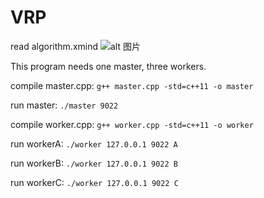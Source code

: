 # VRP
read algorithm.xmind
![alt 图片]()

This program needs one master, three workers.

compile master.cpp: `g++ master.cpp -std=c++11 -o master`

run master: `./master 9022`
  
compile worker.cpp: `g++ worker.cpp -std=c++11 -o worker`

run workerA: `./worker 127.0.0.1 9022 A`

run workerB: `./worker 127.0.0.1 9022 B`

run workerC: `./worker 127.0.0.1 9022 C`

  


